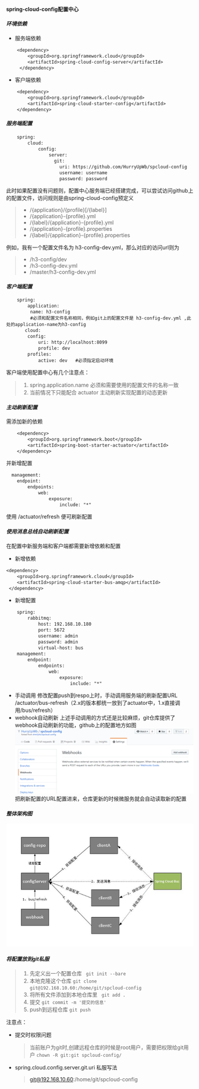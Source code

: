 #### spring-cloud-config配置中心

#### *环境依赖*

* 服务端依赖
 
```
    <dependency>    
        <groupId>org.springframework.cloud</groupId>
        <artifactId>spring-cloud-config-server</artifactId>
     </dependency>
```
* 客户端依赖
```
    <dependency>
        <groupId>org.springframework.cloud</groupId>
        <artifactId>spring-cloud-starter-config</artifactId>
    </dependency>
```
#### *服务端配置*
```
    spring:
        cloud:
            config:
                server: 
                  git:
                    uri: https://github.com/HurryUpWb/spcloud-config
                    username: username 
                    password: password
```
此时如果配置没有问题则，配置中心服务端已经搭建完成，可以尝试访问github上的配置文件，访问规则是由spring-cloud-config预定义
> * /{application}/{profile}[/{label}]
> * /{application}-{profile}.yml
> * /{label}/{application}-{profile}.yml
> * /{application}-{profile}.properties
> * /{label}/{application}-{profile}.properties

例如，我有一个配置文件名为 h3-config-dev.yml，那么对应的访问url则为
> * /h3-config/dev
> * /h3-config-dev.yml
> * /master/h3-config-dev.yml


#### *客户端配置*
```
    spring:
        application:
         name: h3-config 
         #必须和配置文件名称相同，例如git上的配置文件是 h3-config-dev.yml ,此处的application-name为h3-config
       cloud:
        config:
            uri: http://localhost:8099
            profile: dev
        profiles:
            active: dev   #必须指定启动环境
```
客户端使用配置中心有几个注意点：
>1. spring.application.name 必须和需要使用的配置文件的名称一致
>2. 当前情况下只能配合 actuator 主动刷新实现配置的动态更新

#### *主动刷新配置*
需添加新的依赖
```
    <dependency>
        <groupId>org.springframework.boot</groupId>    
        <artifactId>spring-boot-starter-actuator</artifactId>
    </dependency>
```
并新增配置
```
  management:
    endpoint:
        endpoints:
            web:
                exposure:
                    include: "*"
```
使用  /actuator/refresh 便可刷新配置

#### *使用消息总线自动刷新配置*
在配置中新服务端和客户端都需要新增依赖和配置
- 新增依赖
```
<dependency>
    <groupId>org.springframework.cloud</groupId>
    <artifactId>spring-cloud-starter-bus-amqp</artifactId>
 </dependency>
```
- 新增配置
```
    spring:
        rabbitmq:
            host: 192.168.10.180
            port: 5672
            username: admin
            password: admin
            virtual-host: bus
    management:  
        endpoint:
            endpoints:
                web:
                    exposure:
                        include: "*"
```
- 手动调用
修改配置push到respo上时，手动调用服务端的刷新配置URL
 /actuator/bus-refresh（2.x的版本都统一放到了actuator中，1.x直接调用/bus/refresh）
- webhook自动刷新
上述手动调用的方式还是比较麻烦，git仓库提供了webhook自动刷新的功能，github上的配置地方如图
![imgage](https://github.com/HurryUpWb/spcloud-config/blob/master/hook-setiing.png)
把刷新配置的URL配置进来，仓库更新的时候微服务就会自动读取新的配置

#### *整体架构图*
![imgage](https://github.com/HurryUpWb/spcloud-config/blob/master/configbus.jpg)


#### *将配置放到git私服*

>1. 先定义出一个配置仓库
    ``` git init --bare```
>2. 本地克隆这个仓库
    ```git clone git@192.168.10.60:/home/git/spcloud-config```
>3. 将所有文件添加到本地仓库里
    ``` git add .```
>4. 提交
   ``` git commit -m '提交的信息' ```
>5. push到远程仓库
    ``` git push ```

注意点：
* 提交时权限问题
  >当前账户为git时,创建远程仓库的时候是root用户，需要把权限给git用户
    ```chown -R git:git spcloud-config/```


* spring.cloud.config.server.git.uri 私服写法
    >git@192.168.10.60:/home/git/spcloud-config
